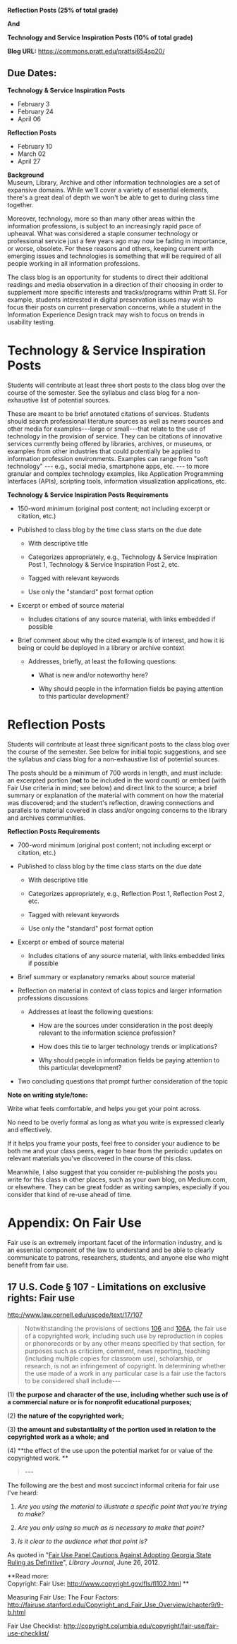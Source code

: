 **Reflection Posts (25% of total grade)**

**And**

**Technology and Service Inspiration Posts (10% of total grade)**

**Blog URL:** <https://commons.pratt.edu/prattsi654sp20/>

Due Dates: 
-----------

**Technology & Service Inspiration Posts**

- February 3
- February 24
- April 06

**Reflection Posts**

- February 10
- March 02
- April 27

**Background**\
Museum, Library, Archive and other information technologies are a set of
expansive domains. While we\'ll cover a variety of essential elements,
there\'s a great deal of depth we won\'t be able to get to during class
time together.

Moreover, technology, more so than many other areas within the
information professions, is subject to an increasingly rapid pace of
upheaval. What was considered a staple consumer technology or
professional service just a few years ago may now be fading in
importance, or worse, obsolete. For these reasons and others, keeping
current with emerging issues and technologies is something that will be
required of all people working in all information professions.

The class blog is an opportunity for students to direct their additional
readings and media observation in a direction of their choosing in order
to supplement more specific interests and tracks/programs within Pratt
SI. For example, students interested in digital preservation issues may
wish to focus their posts on current preservation concerns, while a
student in the Information Experience Design track may wish to focus on
trends in usability testing.

Technology & Service Inspiration Posts
======================================

Students will contribute at least three short posts to the class blog
over the course of the semester. See the syllabus and class blog for a
non-exhaustive list of potential sources.

These are meant to be brief annotated citations of services. Students
should search professional literature sources as well as news sources
and other media for examples---large or small---that relate to the use
of technology in the provision of service. They can be citations of
innovative services currently being offered by libraries, archives, or
museums, or examples from other industries that could potentially be
applied to information profession environments. Examples can range from
"soft technology" --- e.g., social media, smartphone apps, etc. --- to
more granular and complex technology examples, like Application
Programming Interfaces (APIs), scripting tools, information
visualization applications, etc.

**Technology & Service Inspiration Posts Requirements**

-   150-word minimum (original post content; not including excerpt or
    citation, etc.)

-   Published to class blog by the time class starts on the due date

    -   With descriptive title

    -   Categorizes appropriately, e.g., Technology & Service
        Inspiration Post 1, Technology & Service Inspiration Post 2,
        etc.

    -   Tagged with relevant keywords

    -   Use only the "standard" post format option

-   Excerpt or embed of source material

    -   Includes citations of any source material, with links embedded
        if possible

-   Brief comment about why the cited example is of interest, and how it
    is being or could be deployed in a library or archive context

    -   Addresses, briefly, at least the following questions:

        -   What is new and/or noteworthy here?

        -   Why should people in the information fields be paying
            attention to this particular development?

 **Reflection Posts** 
=====================

Students will contribute at least three significant posts to the class
blog over the course of the semester. See below for initial topic
suggestions, and see the syllabus and class blog for a non-exhaustive
list of potential sources.

The posts should be a minimum of 700 words in length, and must include:
an excerpted portion (**not** to be included in the word count) or embed
(with Fair Use criteria in mind; see below) and direct link to the
source; a brief summary or explanation of the material with comment on
how the material was discovered; and the student\'s reflection, drawing
connections and parallels to material covered in class and/or ongoing
concerns to the library and archives communities.

**Reflection Posts Requirements**

-   700-word minimum (original post content; not including excerpt or
    citation, etc.)

-   Published to class blog by the time class starts on the due date

    -   With descriptive title

    -   Categorizes appropriately, e.g., Reflection Post 1, Reflection
        Post 2, etc.

    -   Tagged with relevant keywords

    -   Use only the "standard" post format option

-   Excerpt or embed of source material

    -   Includes citations of any source material, with links embedded
        links if possible

-   Brief summary or explanatory remarks about source material

-   Reflection on material in context of class topics and larger
    information professions discussions

    -   Addresses at least the following questions:

        -   How are the sources under consideration in the post deeply
            relevant to the information science profession?

        -   How does this tie to larger technology trends or
            implications?

        -   Why should people in information fields be paying attention
            to this particular development?

-   Two concluding questions that prompt further consideration of the
    topic

**Note on writing style/tone:**

Write what feels comfortable, and helps you get your point across.

No need to be overly formal as long as what you write is expressed
clearly and effectively.

If it helps you frame your posts, feel free to consider your audience to
be both me and your class peers, eager to hear from the periodic updates
on relevant materials you've discovered in the course of this class.

Meanwhile, I also suggest that you consider re-publishing the posts you
write for this class in other places, such as your own blog, on
Medium.com, or elsewhere. They can be great fodder as writing samples,
especially if you consider that kind of re-use ahead of time.

Appendix: On Fair Use
=====================

Fair use is an extremely important facet of the information industry,
and is an essential component of the law to understand and be able to
clearly communicate to patrons, researchers, students, and anyone else
who might benefit from fair use.

17 U.S. Code § 107 - Limitations on exclusive rights: Fair use
--------------------------------------------------------------

<http://www.law.cornell.edu/uscode/text/17/107>

> Notwithstanding the provisions of sections
> [106](http://www.law.cornell.edu/uscode/text/17/106) and
> [106A](http://www.law.cornell.edu/uscode/text/17/106A), the fair use
> of a copyrighted work, including such use by reproduction in copies or
> phonorecords or by any other means specified by that section, for
> purposes such as criticism, comment, news reporting, teaching
> (including multiple copies for classroom use), scholarship, or
> research, is not an infringement of copyright. In determining whether
> the use made of a work in any particular case is a fair use the
> factors to be considered shall include---

(1) **the purpose and character of the use, including whether such use
    is of a commercial nature or is for nonprofit educational
    purposes;**

(2) **the nature of the copyrighted work;**

(3) **the amount and substantiality of the portion used in relation to
    the copyrighted work as a whole; and**

(4) **the effect of the use upon the potential market for or value of
    the copyrighted work. **

> \-\--

The following are the best and most succinct informal criteria for fair
use I've heard:

1.  *Are you using the material to illustrate a specific point that
    you're trying to make?*

2.  *Are you only using so much as is necessary to make that point?*

3.  *Is it clear to the audience what that point is?*

As quoted in "[Fair Use Panel Cautions Against Adopting Georgia State
Ruling as
Definitive](http://lj.libraryjournal.com/2012/06/shows-events/ala/fair-use-panel-cautions-against-adopting-georgia-state-ruling-as-definitive-ala-annual-2012/)",
*Library Journal*, June 26, 2012.

**Read more:\
Copyright: Fair Use: <http://www.copyright.gov/fls/fl102.html> **

Measuring Fair Use: The Four Factors:
<http://fairuse.stanford.edu/Copyright_and_Fair_Use_Overview/chapter9/9-b.html>

Fair Use Checklist:
<http://copyright.columbia.edu/copyright/fair-use/fair-use-checklist/>

